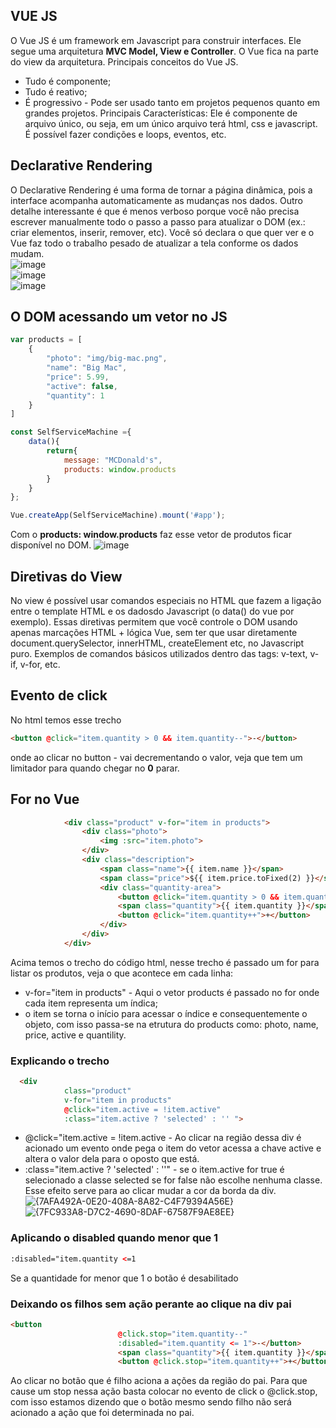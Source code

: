 ## VUE JS
O Vue JS é um framework em Javascript para construir interfaces. Ele segue uma arquitetura <strong>MVC Model, View e Controller</strong>. O Vue fica na parte do view da arquitetura. Principais conceitos do Vue JS.
* Tudo é componente;
* Tudo é reativo;
* É progressivo - Pode ser usado tanto em projetos pequenos quanto em grandes projetos.
Principais Características:
Ele é componente de arquivo único, ou seja, em um único arquivo terá html, css e javascript.
É possível fazer condições e loops, eventos, etc.

## Declarative Rendering
O Declarative Rendering é uma forma de tornar a página dinâmica, pois a interface acompanha automaticamente as mudanças nos dados. Outro detalhe interessante é que é menos verboso porque você não precisa escrever manualmente todo o passo a passo para atualizar o DOM (ex.: criar elementos, inserir, remover, etc).
Você só declara o que quer ver e o Vue faz todo o trabalho pesado de atualizar a tela conforme os dados mudam. <br>
![image](https://github.com/user-attachments/assets/49394080-96de-4b5d-b394-e2fc00747160) <br>
![image](https://github.com/user-attachments/assets/05bc11a0-1dc7-4b21-9c30-10428b560a87) <br>
![image](https://github.com/user-attachments/assets/7356ac10-333a-4ed1-95f8-2fca17e9d47d) <br>

## O DOM acessando um vetor no JS
```js
var products = [
    {
        "photo": "img/big-mac.png",
        "name": "Big Mac",
        "price": 5.99,
        "active": false,
        "quantity": 1
    }
]

const SelfServiceMachine ={
    data(){
        return{
            message: "MCDonald's",
            products: window.products
        }
    }
};

Vue.createApp(SelfServiceMachine).mount('#app');
```

Com o <strong>products: window.products</strong> faz esse vetor de produtos ficar disponível no DOM.
![image](https://github.com/user-attachments/assets/21f47a19-74cf-4a63-b773-d25e0a520ba4)

## Diretivas do View
No view é possível usar comandos especiais no HTML que fazem a ligação entre o template HTML e os dadosdo Javascript (o data() do vue por exemplo). Essas
diretivas permitem que você controle o DOM usando apenas marcações HTML + lógica Vue, sem ter que usar diretamente document.querySelector, innerHTML, createElement etc, no Javascript puro. 
Exemplos de comandos básicos utilizados dentro das tags: v-text, v-if, v-for, etc.

## Evento de click
No html temos esse trecho
```html
<button @click="item.quantity > 0 && item.quantity--">-</button>
```
onde ao clicar no button - vai decrementando o valor, veja que tem um limitador para quando chegar no <strong>0</strong> parar.

## For no Vue
```html
            <div class="product" v-for="item in products">
                <div class="photo">
                    <img :src="item.photo">
                </div>
                <div class="description">
                    <span class="name">{{ item.name }}</span>
                    <span class="price">${{ item.price.toFixed(2) }}</span>
                    <div class="quantity-area">
                        <button @click="item.quantity > 0 && item.quantity--">-</button>
                        <span class="quantity">{{ item.quantity }}</span>
                        <button @click="item.quantity++">+</button>
                    </div>
                </div>
            </div>
```
Acima temos o trecho do código html, nesse trecho é passado um for para listar os produtos, veja o que acontece em cada linha:
* v-for="item in products" - Aqui o vetor products é passado no for onde cada item representa um índica;
* o item se torna o início para acessar o índice e consequentemente o objeto, com isso passa-se na etrutura do products como:
  photo, name, price, active e quantility.
  
### Explicando o trecho
```html
  <div 
            class="product" 
            v-for="item in products"
            @click="item.active = !item.active"
            :class="item.active ? 'selected' : '' ">
```
* @click="item.active = !item.active - Ao clicar na região dessa div é acionado um evento onde pega o item do vetor acessa a chave active e altera
  o valor dela para o oposto que está.
* :class="item.active ? 'selected' : ''" - se o item.active for true é selecionado a classe selected se for false não escolhe nenhuma classe.
Esse efeito serve para ao clicar mudar a cor da borda da div. <br>
![{7AFA492A-0E20-408A-8A82-C4F79394A56E}](https://github.com/user-attachments/assets/dbeb66f9-e208-4f80-b645-206e4d727f80)
![{7FC933A8-D7C2-4690-8DAF-67587F9AE8EE}](https://github.com/user-attachments/assets/0b6f8292-b650-4be3-bbfa-11cdada8eea1)

### Aplicando o disabled quando menor que 1
```html
:disabled="item.quantity <=1
```
Se a quantidade for menor que 1 o botão é desabilitado

### Deixando os filhos sem ação perante ao clique na div pai
```html
<button 
                        @click.stop="item.quantity--"
                        :disabled="item.quantity <= 1">-</button>
                        <span class="quantity">{{ item.quantity }}</span>
                        <button @click.stop="item.quantity++">+</button>
```
Ao clicar no botão que é filho aciona a ações da região do pai. Para que cause um stop nessa ação basta colocar no evento de click
o @click.stop, com isso estamos dizendo que o botão mesmo sendo filho não será acionado a ação que foi determinada no pai.

